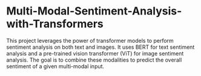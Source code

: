 # Multi-Modal-Sentiment-Analysis-with-Transformers

This project leverages the power of transformer models to perform sentiment analysis on both text and images. It uses BERT for text sentiment analysis and a pre-trained vision transformer (ViT) for image sentiment analysis. The goal is to combine these modalities to predict the overall sentiment of a given multi-modal input.

